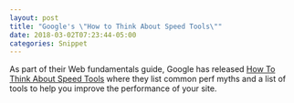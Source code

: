 ```yaml
---
layout: post
title: "Google's \"How to Think About Speed Tools\""
date: 2018-03-02T07:23:44-05:00
categories: Snippet
---
```


As part of their Web fundamentals guide, Google has released [How To Think About Speed Tools](https://developers.google.com/web/fundamentals/performance/speed-tools/) where they list common perf myths and a list of tools to help you improve the performance of your site.
